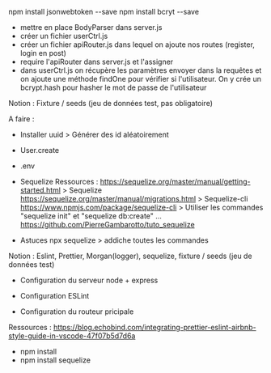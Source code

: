 <!-- JOUR 3  -->

npm install jsonwebtoken --save
npm install bcryt --save

- mettre en place BodyParser dans server.js
- créer un fichier userCtrl.js
- créer un fichier apiRouter.js dans lequel on ajoute nos routes (register, login en post)
- require l'apiRouter dans server.js et l'assigner
- dans userCtrl.js on récupère les paramètres envoyer dans la requêtes et on ajoute une méthode findOne pour vérifier si l'utilisateur. On y crée un bcrypt.hash pour hasher le mot de passe de l'utilisateur

<!-- JOUR 2  -->

Notion : Fixture / seeds (jeu de données test, pas obligatoire)

A faire :

- Installer uuid > Générer des id aléatoirement
- User.create
- .env

- Sequelize
  Ressources :
  https://sequelize.org/master/manual/getting-started.html > Sequelize
  https://sequelize.org/master/manual/migrations.html > Sequelize-cli
  https://www.npmjs.com/package/sequelize-cli > Utiliser les commandes "sequelize init" et "sequelize db:create" ...
  https://github.com/PierreGambarotto/tuto_sequelize

- Astuces
  npx sequelize > addiche toutes les commandes

<!-- JOUR 1  -->

Notion : Eslint, Prettier, Morgan(logger), sequelize, fixture / seeds (jeu de données test)

- Configuration du serveur node + express

- Configuration ESLint

- Configuration du routeur pricipale

Ressources :
https://blog.echobind.com/integrating-prettier-eslint-airbnb-style-guide-in-vscode-47f07b5d7d6a

<!-- LANCER PROJET  -->

- npm install
- npm install sequelize
